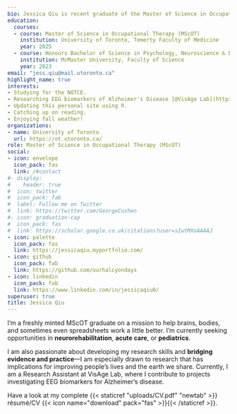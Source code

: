```yaml
---
bio: Jessica Qiu is recent graduate of the Master of Science in Occupational Therapy program at the University of Toronto. She loves learning things and making things.
education:
  courses:
  - course: Master of Science in Occupational Therapy (MScOT)
    institution: University of Toronto, Temerty Faculty of Medicine
    year: 2025
  - course: Honours Bachelor of Science in Psychology, Neuroscience & Behaviour (BSc.)
    institution: McMaster University, Faculty of Science
    year: 2023
email: "jess.qiu@mail.utoronto.ca"
highlight_name: true
interests:
- Studying for the NOTCE.
- Researching EEG biomarkers of Alzheimer's Disease [@VisAge Lab](https://www.baycrest.org/about-us-rri).
- Updating this personal site using R.
- Catching up on reading.
- Enjoying fall weather!
organizations:
- name: University of Toronto
  url: https://ot.utoronto.ca/
role: Master of Science in Occupational Therapy (MScOT)
social:
- icon: envelope
  icon_pack: fas
  link: /#contact
#- display:
#    header: true
#  icon: twitter
#  icon_pack: fab
#  label: Follow me on Twitter
#  link: https://twitter.com/GeorgeCushen
#- icon: graduation-cap
#  icon_pack: fas
#  link: https://scholar.google.co.uk/citations?user=sIwtMXoAAAAJ
- icon: palette
  icon_pack: fas
  link: https://jessicaqiu.myportfolio.com/
- icon: github
  icon_pack: fab
  link: https://github.com/ourhalcyondays
- icon: linkedin
  icon_pack: fab
  link: https://www.linkedin.com/in/jessicaqiu0/
superuser: true
title: Jessica Qiu
---
```


I’m a freshly minted MScOT graduate on a mission to help brains, bodies, and sometimes even spreadsheets work a little better. I’m currently seeking opportunities in **neurorehabilitation**, **acute care**, or **pediatrics**.

I am also passionate about developing my research skills and **bridging evidence and practice**—I am especially drawn to research that has implications for improving people’s lives and the earth we share. Currently, I am a Research Assistant at VisAge Lab, where I contribute to projects investigating EEG biomarkers for Alzheimer’s disease.

Have a look at my complete {{< staticref "uploads/CV.pdf" "newtab" >}} résumé/CV {{< icon name="download" pack="fas" >}}{{< /staticref >}}.
